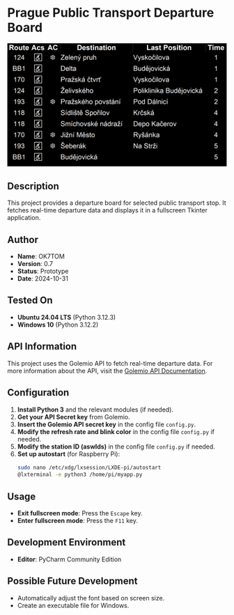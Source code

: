 # Prague Public Transport Departure Board
![Departure Board](images/DeparatureBoard.gif)

## Description
This project provides a departure board for selected public transport stop. It fetches real-time departure data and displays it in a fullscreen Tkinter application.

## Author
- **Name**: OK7TOM
- **Version**: 0.7
- **Status**: Prototype
- **Date**: 2024-10-31

## Tested On
- **Ubuntu 24.04 LTS** (Python 3.12.3)
- **Windows 10** (Python 3.12.2)

## API Information
This project uses the Golemio API to fetch real-time departure data. For more information about the API, visit the [Golemio API Documentation](https://api.golemio.cz/docs/openapi/).

## Configuration
1. **Install Python 3** and the relevant modules (if needed).
2. **Get your API Secret key** from Golemio.
3. **Insert the Golemio API secret key** in the config file `config.py`.
4. **Modify the refresh rate and blink color** in the config file `config.py` if needed.
5. **Modify the station ID (aswIds)** in the config file `config.py` if needed.
6. **Set up autostart** (for Raspberry Pi):
    ```sh
    sudo nano /etc/xdg/lxsession/LXDE-pi/autostart
    @lxterminal -e python3 /home/pi/myapp.py
    ```

## Usage
- **Exit fullscreen mode**: Press the `Escape` key.
- **Enter fullscreen mode**: Press the `F11` key.

## Development Environment
- **Editor**: PyCharm Community Edition

## Possible Future Development
- Automatically adjust the font based on screen size.
- Create an executable file for Windows.
